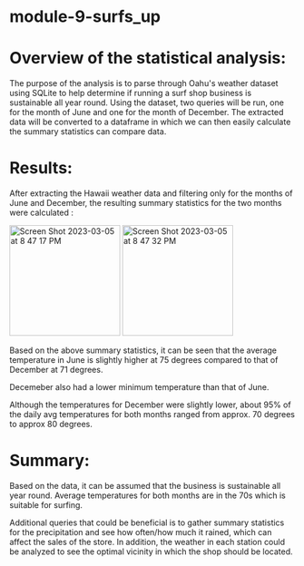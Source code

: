 # module-9-surfs_up


# Overview of the statistical analysis:
The purpose of the analysis is to parse through Oahu's weather dataset using SQLite to help determine if running a surf shop business is sustainable all year round. Using the dataset, two queries will be run, one for the month of June and one for the month of December. The extracted data will be converted to a dataframe in which we can then easily calculate the summary statistics can compare data.

# Results:
After extracting the Hawaii weather data and filtering only for the months of June and December, the resulting summary statistics for the two months were calculated :

<img width="195" alt="Screen Shot 2023-03-05 at 8 47 17 PM" src="https://user-images.githubusercontent.com/115126898/223581792-a7ba6ec8-7e80-42e9-945b-c66a88cda108.png">
<img width="195" alt="Screen Shot 2023-03-05 at 8 47 32 PM" src="https://user-images.githubusercontent.com/115126898/223581796-250c7796-a76b-41a6-87bf-058d46b77156.png">

Based on the above summary statistics, it can be seen that the average temperature in June is slightly higher at 75 degrees compared to that of December at 71 degrees. 

Decemeber also had a lower minimum temperature than that of June.

Although the temperatures for December were slightly lower, about 95% of the daily avg temperatures for both months ranged from approx. 70 degrees to approx 80 degrees.

# Summary:
Based on the data, it can be assumed that the business is sustainable all year round. Average temperatures for both months are in the 70s which is suitable for surfing.

Additional queries that could be beneficial is to gather summary statistics for the precipitation and see how often/how much it rained, which can affect the sales of the store. In addition, the weather in each station could be analyzed to see the optimal vicinity in which the shop should be located.
